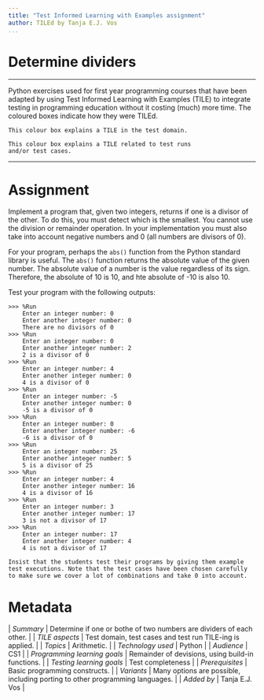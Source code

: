 ```yaml
---
title: "Test Informed Learning with Examples assignment"
author: TILEd by Tanja E.J. Vos
...
```


# Determine dividers



------------------------------------------------------------------------

Python exercises used for first year programming courses that
have been adapted by using Test Informed Learning with Examples (TILE)
to integrate testing in programming education without it costing (much)
more time. The coloured boxes indicate how they were TILEd.

```testdomaintile
This colour box explains a TILE in the test domain.
```

```testruntile
This colour box explains a TILE related to test runs 
and/or test cases.
```
------------------------------------------------------------------------

# Assignment

Implement a program that, given two integers, returns if one is a
divisor of the other. To do this, you must detect which is the
smallest. You cannot use the division or remainder operation. In
your implementation you must also take into account negative numbers
and 0 (all numbers are divisors of 0).

For your program, perhaps the `abs()` function from the Python
standard library is useful. The `abs()` function returns the
absolute value of the given number. The absolute value of a number
is the value regardless of its sign. Therefore, the absolute of 10
is 10, and hte absolute of -10 is also 10.

Test your program with the following outputs:

```small
>>> %Run 
    Enter an integer number: 0
    Enter another integer number: 0
    There are no divisors of 0
>>> %Run 
    Enter an integer number: 0
    Enter another integer number: 2
    2 is a divisor of 0
>>> %Run 
    Enter an integer number: 4
    Enter another integer number: 0
    4 is a divisor of 0
>>> %Run 
    Enter an integer number: -5
    Enter another integer number: 0
    -5 is a divisor of 0
>>> %Run 
    Enter an integer number: 0
    Enter another integer number: -6
    -6 is a divisor of 0
>>> %Run 
    Enter an integer number: 25
    Enter another integer number: 5
    5 is a divisor of 25
>>> %Run 
    Enter an integer number: 4
    Enter another integer number: 16
    4 is a divisor of 16
>>> %Run 
    Enter an integer number: 3
    Enter another integer number: 17
    3 is not a divisor of 17
>>> %Run 
    Enter an integer number: 17
    Enter another integer number: 4
    4 is not a divisor of 17
```

```testruntile
Insist that the students test their programs by giving them example
test executions. Note that the test cases have been chosen carefully
to make sure we cover a lot of combinations and take 0 into account.
```

# Metadata

| *Summary*                     | Determine if one or bothe of two numbers are dividers of each other. |
| *TILE aspects*                | Test domain, test cases and test run TILE-ing is applied. |
| *Topics*                      | Arithmetic. |
| *Technology used*             | Python |
| *Audience*                    | CS1 |
| *Programming learning goals*  | Remainder of devisions, using build-in functions. |
| *Testing learning goals*      | Test completeness |
| *Prerequisites*               | Basic programming constructs. |
| *Variants*                    | Many options are possible, including porting to other programming languages. | 
| *Added by*                    | Tanja E.J. Vos |   

